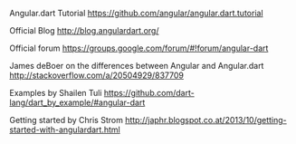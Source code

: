Angular.dart Tutorial
https://github.com/angular/angular.dart.tutorial

Official Blog
http://blog.angulardart.org/

Official forum
https://groups.google.com/forum/#!forum/angular-dart

James deBoer on the differences between Angular and Angular.dart
http://stackoverflow.com/a/20504929/837709

Examples by Shailen Tuli
https://github.com/dart-lang/dart_by_example/#angular-dart

Getting started by Chris Strom
http://japhr.blogspot.co.at/2013/10/getting-started-with-angulardart.html